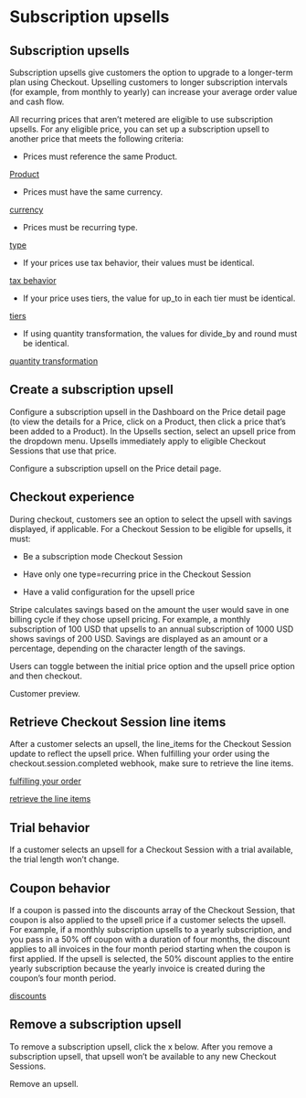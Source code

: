 # Subscription upsells

## Subscription upsells

Subscription upsells give customers the option to upgrade to a longer-term plan using Checkout. Upselling customers to longer subscription intervals (for example, from monthly to yearly) can increase your average order value and cash flow.

All recurring prices that aren’t metered are eligible to use subscription upsells. For any eligible price, you can set up a subscription upsell to another price that meets the following criteria:

- Prices must reference the same Product.

[Product](/api/prices/object#price_object-product)

- Prices must have the same currency.

[currency](/api/prices/object#price_object-currency)

- Prices must be recurring type.

[type](/api/prices/object#price_object-type)

- If your prices use tax behavior, their values must be identical.

[tax behavior](/api/prices/object#price_object-tax_behavior)

- If your price uses tiers, the value for up_to in each tier must be identical.

[tiers](/api/prices/object#price_object-tiers)

- If using quantity transformation, the values for divide_by and round must be identical.

[quantity transformation](/api/prices/object#price_object-transform_quantity)

## Create a subscription upsell

Configure a subscription upsell in the Dashboard on the Price detail page (to view the details for a Price, click on a Product, then click a price that’s been added to a Product). In the Upsells section, select an upsell price from the dropdown menu. Upsells immediately apply to eligible Checkout Sessions that use that price.

Configure a subscription upsell on the Price detail page.

## Checkout experience

During checkout, customers see an option to select the upsell with savings displayed, if applicable. For a Checkout Session to be eligible for upsells, it must:

- Be a subscription mode Checkout Session

- Have only one type=recurring price in the Checkout Session

- Have a valid configuration for the upsell price

Stripe calculates savings based on the amount the user would save in one billing cycle if they chose upsell pricing. For example, a monthly subscription of 100 USD that upsells to an annual subscription of 1000 USD shows savings of 200 USD. Savings are displayed as an amount or a percentage, depending on the character length of the savings.

Users can toggle between the initial price option and the upsell price option and then checkout.

Customer preview.

## Retrieve Checkout Session line items

After a customer selects an upsell, the line_items for the Checkout Session update to reflect the upsell price. When fulfilling your order using the checkout.session.completed webhook, make sure to retrieve the line items.

[fulfilling your order](/payments/checkout/fulfill-orders#fulfill)

[retrieve the line items](/api/checkout/sessions/line_items)

## Trial behavior

If a customer selects an upsell for a Checkout Session with a trial available, the trial length won’t change.

## Coupon behavior

If a coupon is passed into the discounts array of the Checkout Session, that coupon is also applied to the upsell price if a customer selects the upsell. For example, if a monthly subscription upsells to a yearly subscription, and you pass in a 50% off coupon with a duration of four months, the discount applies to all invoices in the four month period starting when the coupon is first applied. If the upsell is selected, the 50% discount applies to the entire yearly subscription because the yearly invoice is created during the coupon’s four month period.

[discounts](/api/checkout/sessions/create#create_checkout_session-discounts)

## Remove a subscription upsell

To remove a subscription upsell, click the x below. After you remove a subscription upsell, that upsell won’t be available to any new Checkout Sessions.

Remove an upsell.
